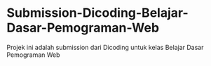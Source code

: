 # Submission-Dicoding-Belajar-Dasar-Pemograman-Web
Projek ini adalah submission dari Dicoding untuk kelas Belajar Dasar Pemograman Web
